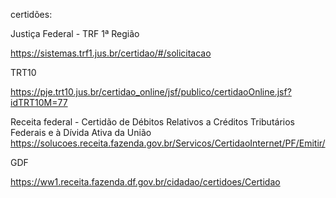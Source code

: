 certidões:


Justiça Federal - TRF 1ª Região

https://sistemas.trf1.jus.br/certidao/#/solicitacao

TRT10

https://pje.trt10.jus.br/certidao_online/jsf/publico/certidaoOnline.jsf?idTRT10M=77

Receita federal - Certidão de Débitos Relativos a Créditos Tributários Federais e à Dívida Ativa da União
https://solucoes.receita.fazenda.gov.br/Servicos/CertidaoInternet/PF/Emitir/

GDF

https://ww1.receita.fazenda.df.gov.br/cidadao/certidoes/Certidao